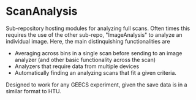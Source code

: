 # ScanAnalysis

Sub-repository hosting modules for analyzing full scans.  Often times this requires the use of the other sub-repo, "ImageAnalysis" to analyze an individual image.  Here, the main distinquishing functionalities are

* Averaging across bins in a single scan before sending to an image analyzer (and other basic functionality across the scan)
* Analyzers that require data from multiple devices
* Automatically finding an analyzing scans that fit a given criteria.

Designed to work for any GEECS experiment, given the save data is in a similar format to HTU.
